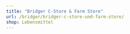 ```yaml
---
title: "Bridger C-Store & Farm Store"
url: /bridger/bridger-c-store-und-farm-store/
shop: Lebensmittel
---
```

